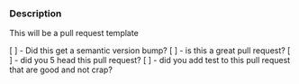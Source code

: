 ### Description
This will be a pull request template

[ ] - Did this get a semantic version bump?
[ ] - is this a great pull request?
[ ] - did you 5 head this pull request?
[ ] - did you add test to this pull request that are good and not crap?
